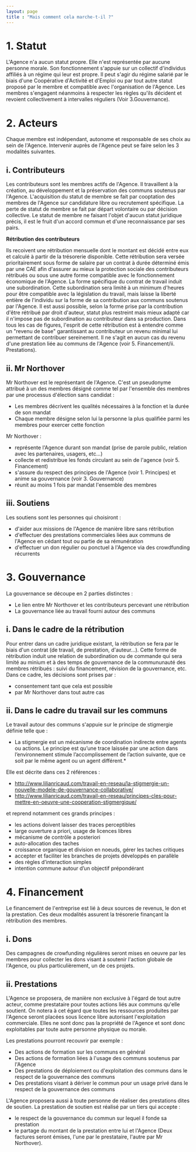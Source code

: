 ```yaml
---
layout: page
title : "Mais comment cela marche-t-il ?"
---
```

# 1. Statut

L'Agence n'a aucun statut propre. Elle n'est représentée par aucune personne morale. Son fonctionnement s'appuie sur un collectif d'individus affiliés à un régime qui leur est propre. Il peut s'agir du régime salarié par le biais d'une Coopérative d'Activité et d'Emploi ou par tout autre statut proposé par le membre et compatible avec l'organisation de l'Agence. Les membres s'engagent néanmoins à respecter les règles qu'ils décident et revoient collectivement à intervalles réguliers (Voir 3.Gouvernance).

# 2. Acteurs

Chaque membre est indépendant, autonome et responsable de ses choix au sein de l'Agence. Intervenir auprès de l'Agence peut se faire selon les 3 modalités suivantes.

## i. Contributeurs

Les contributeurs sont les membres actifs de l'Agence. Il travaillent à la création, au développement et la préservation des communs soutenus par l'Agence. L'acquisition du statut de membre se fait par cooptation des membres de l'Agence sur candidature libre ou recrutement spécifique. La perte de statut de membre se fait par départ volontaire ou par décision collective. Le statut de membre ne faisant l'objet d'aucun statut juridique précis, il est le fruit d'un accord commun et d'une reconnaissance par ses pairs.

**Rétribution des contributeurs**

Ils recoivent une rétribution mensuelle dont le montant est décidé entre eux et calculé à partir de la trésorerie disponible. Cette rétribution sera versée prioritairement sous forme de salaire par un contrat à durée déterminé émis par une CAE afin d'assurer au mieux la protection sociale des contributeurs rétribués ou sous une autre forme compatible avec le fonctionnement économique de l'Agence.
La forme spécifique du contrat de travail induit une subordination. Cette subordination sera limité à un minimum d'heures pour être compatible avec la législation du travail, mais laisse la liberté entière de l'individu sur la forme de sa contribution aux communs soutenus par l'Agence. Il est aussi possible, selon la forme prise par la contribution d'être rétribué par droit d'auteur, statut plus restreint mais mieux adapté car il n'impose pas de subordination au contributeur dans sa production.
Dans tous les cas de figures, l'esprit de cette rétribution est à entendre comme un "revenu de base" garantissant au contributeur un revenu minimal lui permettant de contribuer sereinement.
Il ne s'agit en aucun cas du revenu d'une prestation liée au communs de l'Agence (voir 5. Financement/ii. Prestations).

## ii. Mr Northover

Mr Northover est le représentant de l'Agence. C'est un pseudonyme attribué à un des membres désigné comme tel par l'ensemble des membres par une processus d'élection sans candidat : 
- Les membres décrivent les qualités nécessaires à la fonction et la durée de son mandat
- Chaque membre désigne selon lui la personne la plus qualifiée parmi les membres pour exercer cette fonction

Mr Northover :
- représente l'Agence durant son mandat (prise de parole public, relation avec les partenaires, usagers, etc...)
- collecte et redistribue les fonds circulant au sein de l'agence (voir 5. Financement)
- s'assure du respect des principes de l'Agence (voir 1. Principes) et anime sa gouvernance (voir 3. Gouvernance)
- réunit au moins 1 fois par mandat l'ensemble des membres

## iii. Soutiens

Les soutiens sont les personnes qui choisiront :
- d'aider aux missions de l'Agence de manière libre sans rétribution
- d'effectuer des prestations commerciales liées aux communs de l'Agence en cédant tout ou partie de sa rémunération
- d'effectuer un don régulier ou ponctuel à l'Agence via des crowdfunding récurrents

# 3. Gouvernance

La gouvernance se découpe en 2 parties distinctes : 
- Le lien entre Mr Northover et les contributeurs percevant une rétribution 
- La gouvernance liée au travail fourni autour des communs

## i. Dans le cadre de la rétribution

Pour entrer dans un cadre juridique existant, la rétribution se fera par le biais d'un contrat (de travail, de prestation, d'auteur...). Cette forme de rétribution induit une relation de subordination ou de commande qui sera limité au minium et à des temps de gouvernance de la commununauté des membres rétribués : suivi du financement, révision de la gouvernance, etc.
Dans ce cadre, les décisions sont prises par :
- consentement tant que cela est possible
- par Mr Northover dans tout autre cas

## ii. Dans le cadre du travail sur les communs

Le travail autour des communs s'appuie sur le principe de stigmergie définie telle que :

* La stigmergie est un mécanisme de coordination indirecte entre agents ou actions. Le principe est qu’une trace laissée par une action dans l’environnement stimule l’accomplissement de l’action suivante, que ce soit par le même agent ou un agent différent.*

Elle est décrite dans ces 2 références : 
- http://www.lilianricaud.com/travail-en-reseau/la-stigmergie-un-nouvelle-modele-de-gouvernance-collaborative/
- http://www.lilianricaud.com/travail-en-reseau/principes-cles-pour-mettre-en-oeuvre-une-cooperation-stigmergique/

et reprend notamment ces grands principes : 
- les actions doivent laisser des traces perceptibles 
- large ouverture a priori, usage de licences libres
- mécanisme de contrôle a posteriori
- auto-allocation des taches
- croissance organique et division en noeuds, gérer les taches critiques
- accepter et faciliter les branches de projets développés en parallèle
- des règles d’interaction simples
- intention commune autour d’un objectif prépondérant

# 4. Financement

Le financement de l'entreprise est lié à deux sources de revenus, le don et la prestation. Ces deux modalités assurent la trésorerie finançant la rétribution des membres.

## i. Dons

Des campagnes de crowfunding régulières seront mises en oeuvre par les membres pour collecter les dons visant à soutenir l'action globale de l'Agence, ou plus particulièrement, un de ces projets.

## ii. Prestations

L'Agence se proposera, de manière non exclusive à l'égard de tout autre acteur, comme prestataire pour toutes actions liés aux communs qu'elle soutient. On notera à cet égard que toutes les ressources produites par l'Agence seront placées sous licence libre autorisant l'exploitation commerciale. Elles ne sont donc pas la propriété de l'Agence et sont donc exploitables par toute autre personne physique ou morale.

Les prestations pourront recouvrir par exemple : 
- Des actions de formation sur les communs en général
- Des actions de formation liées à l'usage des communs soutenus par l'Agence
- Des prestations de déploiement ou d'exploitation des communs dans le respect de la gouvernance des communs
- Des prestations visant à dériver le commun pour un usage privé dans le respect de la gouvernance des communs

L'Agence proposera aussi à toute personne de réaliser des prestations dites de soutien. La prestation de soutien est réalisé par un tiers qui accepte : 
- le respect de la gouvernance du commun sur lequel il fonde sa prestation
- le partage du montant de la prestation entre lui et l'Agence (Deux factures seront émises, l'une par le prestataire, l'autre par Mr Northover).


